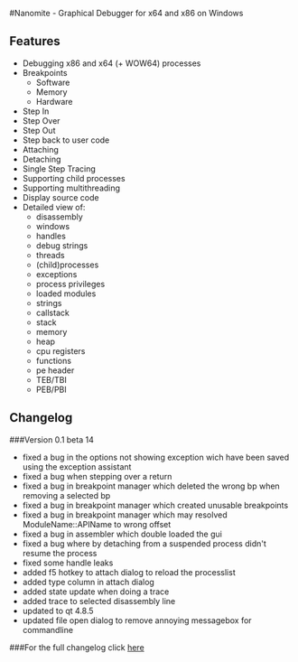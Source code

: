 #Nanomite - Graphical Debugger for x64 and x86 on Windows

## Features
- Debugging x86 and x64 (+ WOW64) processes
- Breakpoints
    - Software
	- Memory
	- Hardware
- Step In
- Step Over
- Step Out
- Step back to user code
- Attaching
- Detaching
- Single Step Tracing
- Supporting child processes
- Supporting multithreading
- Display source code
- Detailed view of:
	- disassembly
	- windows
	- handles
	- debug strings
	- threads
	- (child)processes
	- exceptions
	- process privileges
	- loaded modules
	- strings
	- callstack
	- stack
	- memory
	- heap
	- cpu registers
	- functions
	- pe header
	- TEB/TBI
	- PEB/PBI

## Changelog
###Version 0.1 beta 14
+ fixed a bug in the options not showing exception wich have been saved using the exception assistant
+ fixed a bug when stepping over a return
+ fixed a bug in breakpoint manager which deleted the wrong bp when removing a selected bp
+ fixed a bug in breakpoint manager which created unusable breakpoints
+ fixed a bug in breakpoint manager which may resolved ModuleName::APIName to wrong offset
+ fixed a bug in assembler which double loaded the gui
+ fixed a bug where by detaching from a suspended process didn't resume the process
+ fixed some handle leaks
+ added f5 hotkey to attach dialog to reload the processlist
+ added type column in attach dialog
+ added state update when doing a trace
+ added trace to selected disassembly line
+ updated to qt 4.8.5
+ updated file open dialog to remove annoying messagebox for commandline

###For the full changelog click [here](https://github.com/zer0fl4g/Nanomite/blob/master/changelog.md)